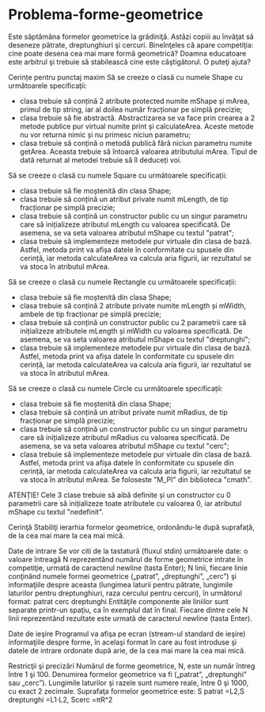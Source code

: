 # Problema-forme-geometrice
Este săptămâna formelor geometrice la grădiniţă. Astăzi copiii au învăţat să deseneze pătrate, dreptunghiuri şi cercuri. Bineînţeles că apare competiţia: cine poate desena cea mai mare formă geometrică? Doamna educatoare este arbitrul şi trebuie să stabilească cine este câştigătorul. O puteţi ajuta?

Cerințe pentru punctaj maxim
Să se creeze o clasă cu numele Shape cu următoarele specificații:
- clasa trebuie să conțină 2 atribute protected numite mShape și mArea, primul de tip string, iar al doilea număr fracționar pe simplă precizie;
- clasa trebuie să fie abstractă. Abstractizarea se va face prin crearea a 2 metode publice pur virtual numite print și calculateArea. Aceste metode nu vor returna nimic și nu primesc niciun parametru;
- clasa trebuie să conțină o metodă publică fără niciun parametru numite getArea. Aceasta trebuie să întoarcă valoarea atributului mArea. Tipul de dată returnat al metodei trebuie să îl deduceți voi.

Să se creeze o clasă cu numele Square cu următoarele specificații:
- clasa trebuie să fie moștenită din clasa Shape;
- clasa trebuie să conțină un atribut private numit mLength, de tip fracționar pe simplă precizie;
- clasa trebuie să conțină un constructor public cu un singur parametru care să inițializeze atributul mLength cu valoarea specificată. De asemena, se va seta valoarea atributul mShape cu textul "patrat";
- clasa trebuie să implementeze metodele pur virtuale din clasa de bază. Astfel, metoda print va afișa datele în conformitate cu spusele din cerință, iar metoda calculateArea va calcula aria figurii, iar rezultatul se va stoca în atributul mArea.

Să se creeze o clasă cu numele Rectangle cu următoarele specificații:
- clasa trebuie să fie moștenită din clasa Shape;
- clasa trebuie să conțină 2 atribute private numite mLength și mWidth, ambele de tip fracționar pe simplă precizie;
- clasa trebuie să conțină un constructor public cu 2 parametrii care să inițializeze atributele mLength și mWidth cu valoarea specificată. De asemena, se va seta valoarea atributul mShape cu textul "dreptunghi";
- clasa trebuie să implementeze metodele pur virtuale din clasa de bază. Astfel, metoda print va afișa datele în conformitate cu spusele din cerință, iar metoda calculateArea va calcula aria figurii, iar rezultatul se va stoca în atributul mArea.

Să se creeze o clasă cu numele Circle cu următoarele specificații:
- clasa trebuie să fie moștenită din clasa Shape;
- clasa trebuie să conțină un atribut private numit mRadius, de tip fracționar pe simplă precizie;
- clasa trebuie să conțină un constructor public cu un singur parametru care să inițializeze atributul mRadius cu valoarea specificată. De asemena, se va seta valoarea atributul mShape cu textul "cerc";
- clasa trebuie să implementeze metodele pur virtuale din clasa de bază. Astfel, metoda print va afișa datele în conformitate cu spusele din cerință, iar metoda calculateArea va calcula aria figurii, iar rezultatul se va stoca în atributul mArea. Se foloseste "M_PI" din biblioteca "cmath".

ATENȚIE! Cele 3 clase trebuie să aibă definite și un constructor cu 0 parametrii care să inițializeze toate atributele cu  valoarea 0, iar atributul mShape cu textul "nedefinit".


Cerinţă
Stabiliţi ierarhia formelor geometrice, ordonându-le după suprafață, de la cea mai mare la cea mai mică.

Date de intrare
Se vor citi de la tastatură (fluxul stdin) următoarele date:
o valoare întreagă N reprezentând numărul de forme geometrice intrate în competiţie, urmată de caracterul newline (tasta Enter); 
N linii, fiecare linie conţinând numele formei geometrice („patrat”, „dreptunghi”, „cerc”) şi informaţiile despre aceasta (lungimea laturii pentru pătrate, lungimile laturilor pentru dreptunghiuri, raza cercului pentru cercuri), în următorul format: 
    patrat <L>
    cerc <R>
    dreptunghi <L1> <L2>
Entităţile componente ale liniilor sunt separate printr-un spaţiu, ca în exemplul dat în final. Fiecare dintre cele N linii reprezentând rezultate este urmată de caracterul newline (tasta Enter).

Date de ieşire
Programul va afişa pe ecran (stream-ul standard de ieşire) informaţiile despre forme,  în acelaşi format în care au fost introduse şi datele de intrare ordonate după arie, de la cea mai mare la cea mai mică.

Restricţii şi precizări
Numărul de forme geometrice, N, este un număr întreg între 1 şi 100. 
Denumirea formelor geometrice va fi („patrat”, „dreptunghi” sau „cerc”). 
Lungimile laturilor şi razele sunt numere reale, între 0 şi 1000, cu exact 2 zecimale. 
Suprafaţa formelor geometrice este: S patrat =L2,S dreptunghi =L1⋅L2, Scerc =πR^2
